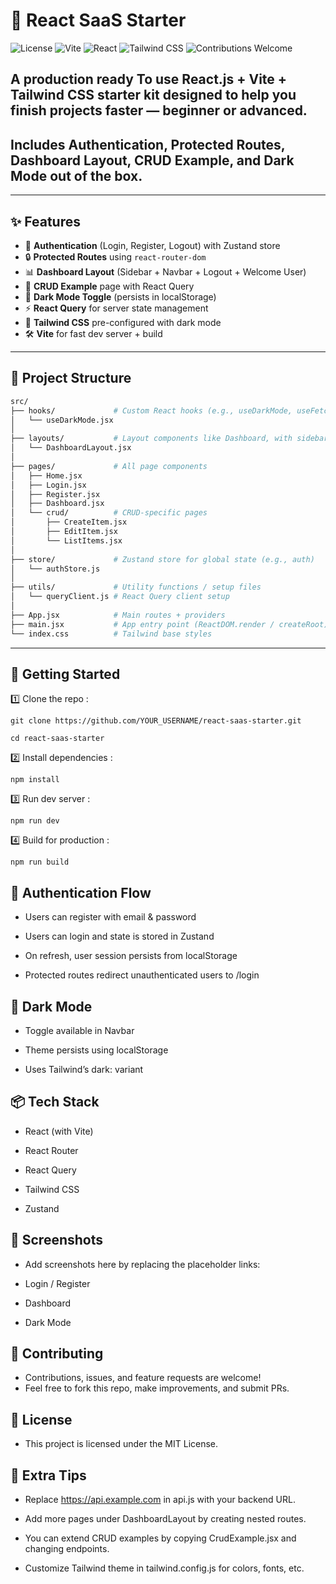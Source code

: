 # 🚀 React SaaS Starter

![License](https://img.shields.io/badge/License-MIT-blue)
![Vite](https://img.shields.io/badge/Vite-3.0-blue)
![React](https://img.shields.io/badge/React-18.0-blue)
![Tailwind CSS](https://img.shields.io/badge/TailwindCSS-3.3-blue)
![Contributions Welcome](https://img.shields.io/badge/Contributions-Welcome-brightgreen)

## A production ready To use **React.js + Vite + Tailwind CSS** starter kit designed to help you **finish projects faster** — beginner or advanced.

## Includes **Authentication, Protected Routes, Dashboard Layout, CRUD Example, and Dark Mode** out of the box.

---

## ✨ Features

- 🔐 **Authentication** (Login, Register, Logout) with Zustand store
- 🔒 **Protected Routes** using `react-router-dom`
- 📊 **Dashboard Layout** (Sidebar + Navbar + Logout + Welcome User)
- 📝 **CRUD Example** page with React Query
- 🌙 **Dark Mode Toggle** (persists in localStorage)
- ⚡ **React Query** for server state management
- 🎨 **Tailwind CSS** pre-configured with dark mode
- 🛠️ **Vite** for fast dev server + build

---

## 📂 Project Structure

```sh
src/
├── hooks/             # Custom React hooks (e.g., useDarkMode, useFetch)
│   └── useDarkMode.jsx
│
├── layouts/           # Layout components like Dashboard, with sidebar + navbar
│   └── DashboardLayout.jsx
│
├── pages/             # All page components
│   ├── Home.jsx
│   ├── Login.jsx
│   ├── Register.jsx
│   ├── Dashboard.jsx
│   └── crud/          # CRUD-specific pages
│       ├── CreateItem.jsx
│       ├── EditItem.jsx
│       └── ListItems.jsx
│
├── store/             # Zustand store for global state (e.g., auth)
│   └── authStore.js
│
├── utils/             # Utility functions / setup files
│   └── queryClient.js # React Query client setup
│
├── App.jsx            # Main routes + providers
├── main.jsx           # App entry point (ReactDOM.render / createRoot)
└── index.css          # Tailwind base styles

```

---

## 🚀 Getting Started

1️⃣ Clone the repo :

```
git clone https://github.com/YOUR_USERNAME/react-saas-starter.git
```

```
cd react-saas-starter
```

2️⃣ Install dependencies :

```
npm install
```

3️⃣ Run dev server :

```
npm run dev
```

4️⃣ Build for production :

```
npm run build
```

## 🔑 Authentication Flow

- Users can register with email & password

- Users can login and state is stored in Zustand

- On refresh, user session persists from localStorage

- Protected routes redirect unauthenticated users to /login

## 🌙 Dark Mode

- Toggle available in Navbar

- Theme persists using localStorage

- Uses Tailwind’s dark: variant

## 📦 Tech Stack

- React (with Vite)

- React Router

- React Query

- Tailwind CSS

- Zustand

## 📸 Screenshots

- Add screenshots here by replacing the placeholder links:

- Login / Register

- Dashboard

- Dark Mode

## 🤝 Contributing

- Contributions, issues, and feature requests are welcome!
- Feel free to fork this repo, make improvements, and submit PRs.

## 📜 License

- This project is licensed under the MIT License.

## 🌟 Extra Tips

- Replace https://api.example.com in api.js with your backend URL.

- Add more pages under DashboardLayout by creating nested routes.

- You can extend CRUD examples by copying CrudExample.jsx and changing endpoints.

- Customize Tailwind theme in tailwind.config.js for colors, fonts, etc.
